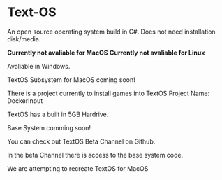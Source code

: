 # Text-OS
An open source operating system build in C#. Does not need installation disk/media.

**Currently not avaliable for MacOS**
**Currently not avaliable for Linux**

Avaliable in Windows. 

TextOS Subsystem for MacOS coming soon!

There is a project currently to install games into TextOS
Project Name: DockerInput

TextOS has a built in 5GB Hardrive.

Base System comming soon!

You can check out TextOS Beta Channel on Github.

In the beta Channel there is access to the base system code.

We are attempting to recreate TextOS for MacOS

